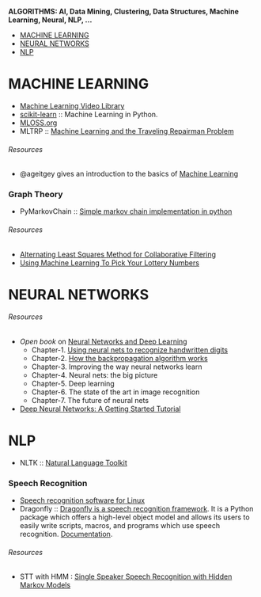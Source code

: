 **ALGORITHMS: AI, Data Mining, Clustering, Data Structures, Machine Learning, Neural, NLP, ...**

* [MACHINE LEARNING](#machine-learning])
* [NEURAL NETWORKS](#neural-networks)
* [NLP](#nlp)



# MACHINE LEARNING
* [Machine Learning Video Library](http://work.caltech.edu/library/)
* [scikit-learn](http://scikit-learn.org/stable/) :: Machine Learning in Python.
* [MLOSS.org](http://mloss.org/software/)
* MLTRP :: [Machine Learning and the Traveling Repairman Problem](https://github.com/thejat/mltrp )

###### Resources
* @ageitgey gives an introduction to the basics of [Machine Learning](https://medium.com/@ageitgey/machine-learning-is-fun-80ea3ec3c471)


### Graph Theory
* PyMarkovChain :: [Simple markov chain implementation in python](https://github.com/TehMillhouse/PyMarkovChain)


###### Resources
* [Alternating Least Squares Method for Collaborative Filtering](http://bugra.github.io/work/notes/2014-04-19/alternating-least-squares-method-for-collaborative-filtering/)
* [Using Machine Learning To Pick Your Lottery Numbers](http://nbviewer.ipython.org/url/www.onewinner.me/en/devoxxML.ipynb)


# NEURAL NETWORKS

###### Resources
* _Open book_ on [Neural Networks and Deep Learning](http://neuralnetworksanddeeplearning.com/)
   * Chapter-1. [Using neural nets to recognize handwritten digits](http://neuralnetworksanddeeplearning.com/chap1.html)
   * Chapter-2. [How the backpropagation algorithm works](http://neuralnetworksanddeeplearning.com/chap2.html)
   * Chapter-3. Improving the way neural networks learn
   * Chapter-4. Neural nets: the big picture
   * Chapter-5. Deep learning
   * Chapter-6. The state of the art in image recognition
   * Chapter-7. The future of neural nets
* [Deep Neural Networks: A Getting Started Tutorial](http://www.visualstudiomagazine.com/articles/2014/06/01/deep-neural-networks.aspx)   

# NLP
* NLTK :: [Natural Language Toolkit](https://github.com/nltk/nltk) 

### Speech Recognition
* [Speech recognition software for Linux](http://en.wikipedia.org/wiki/Speech_recognition_software_for_Linux)
* Dragonfly :: [Dragonfly is a speech recognition framework](https://code.google.com/p/dragonfly/). It is a Python package which offers a high-level object model and allows its users to easily write scripts, macros, and programs which use speech recognition. [Documentation](https://pythonhosted.org/dragonfly/).

###### Resources
* STT with HMM : [Single Speaker Speech Recognition with Hidden Markov Models](https://kastnerkyle.github.io/blog/2014/05/22/single-speaker-speech-recognition/)

